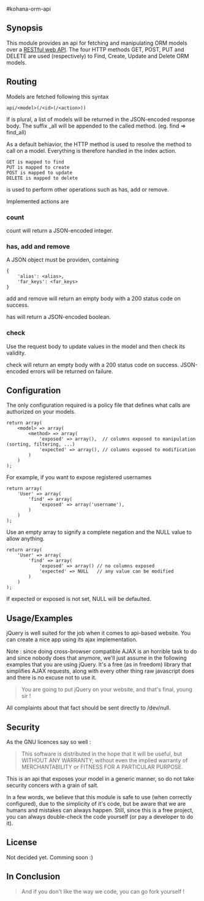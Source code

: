 #kohana-orm-api

## Synopsis

This module provides an api for fetching and manipulating ORM models over a [RESTful web API](https://en.wikipedia.org/wiki/REST#RESTful_web_APIs). The four HTTP methods GET, POST, PUT and DELETE are used (respectively) to Find, Create, Update and Delete ORM models.

## Routing

Models are fetched following this syntax

    api/<model>(/<id>(/<action>))
    
If <model> is plural, a list of models will be returned in the JSON-encoded response body. The suffix \_all will be appended to the called method. (eg. find => find\_all)

As a default behiavior, the HTTP method is used to resolve the method to call on a model. Everything is therefore handled in the index action.

    GET is mapped to find
    PUT is mapped to create
    POST is mapped to update
    DELETE is mapped to delete

<action> is used to perform other operations such as has, add or remove.

Implemented actions are

### count

count will return a JSON-encoded integer.

### has, add and remove

A JSON object must be providen, containing

    {
        'alias': <alias>,
        'far_keys': <far_keys>
    }

add and remove will return an empty body with a 200 status code on success.

has will return a JSON-encoded boolean.

### check

Use the request body to update values in the model and then check its validity.

check will return an empty body with a 200 status code on success. JSON-encoded errors will be returned on failure.

## Configuration

The only configuration required is a policy file that defines what calls are authorized on your models.

    return array(
        <model> => array(
            <method> => array(
                'exposed' => array(),  // columns exposed to manipulation (sorting, filtering, ...)
                'expected' => array(), // columns exposed to modification
            )
        )
    );

For example, if you want to expose registered usernames

    return array(
        'User' => array(
            'find' => array(
                'exposed' => array('username'),
            )
        )
    );
    
Use an empty array to signify a complete negation and the NULL value to allow anything.

    return array(
        'User' => array(
            'find' => array(
                'exposed' => array() // no columns exposed
                'expected' => NULL   // any value can be modified
            )
        )
    );
    
If expected or exposed is not set, NULL will be defaulted.
    
## Usage/Examples

jQuery is well suited for the job when it comes to api-based website. You can create a nice app using its ajax implementation.

Note : since doing cross-browser compatible AJAX is an horrible task to do and since nobody does that anymore, we'll just assume in the following examples that you are using jQuery. It's a free (as in freedom) library that simplifies AJAX requests, along with every other thing raw javascript does and there is no excuse not to use it.

> You are going to put jQuery on your website, and that's final, young sir !

All complaints about that fact should be sent directly to /dev/null.


## Security

As the GNU licences say so well :

> This software is distributed in the hope that it will be useful,
> but WITHOUT ANY WARRANTY; without even the implied warranty of
> MERCHANTABILITY or FITNESS FOR A PARTICULAR PURPOSE.

This is an api that exposes your model in a generic manner, so do not take security concers with a grain of salt.

In a few words, we believe that this module is safe to use (when correctly configured), due to the simplicity of it's code, but be aware that we are humans and mistakes can always happen. Still, since this is a free project, you can always double-check the code yourself (or pay a developer to do it).

## License

Not decided yet. Comming soon :)

## In Conclusion

> And if you don't like the way we code, you can go fork yourself !
